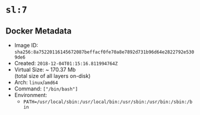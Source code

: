 # `sl:7`

## Docker Metadata

- Image ID: `sha256:8a75220116145672087beffacf0fe70a8e7892d731b96d64e2822792e5309de6`
- Created: `2018-12-04T01:15:16.811994764Z`
- Virtual Size: ~ 170.37 Mb  
  (total size of all layers on-disk)
- Arch: `linux`/`amd64`
- Command: `["/bin/bash"]`
- Environment:
  - `PATH=/usr/local/sbin:/usr/local/bin:/usr/sbin:/usr/bin:/sbin:/bin`
